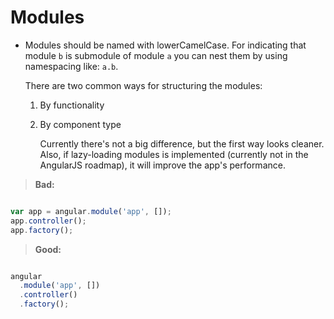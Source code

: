 # Modules

* Modules should be named with lowerCamelCase. For indicating that module `b` is submodule of module `a` you can nest them by using namespacing like: `a.b`.

  There are two common ways for structuring the modules:

  1. By functionality
  2. By component type

     Currently there's not a big difference, but the first way looks cleaner. Also, if lazy-loading modules is implemented \(currently not in the AngularJS roadmap\), it will improve the app's performance.

> **Bad:**

```javascript

var app = angular.module('app', []);
app.controller();
app.factory();

```

> **Good:**

```javascript

angular
  .module('app', [])
  .controller()
  .factory();

```

